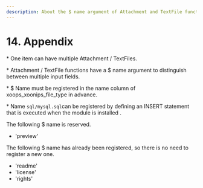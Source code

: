 ```yaml
---
description: About the $ name argument of Attachment and TextFile functions
---
```


# 14. Appendix



\* One item can have multiple Attachment / TextFiles.

\* Attachment / TextFile functions have a $ name argument to distinguish between multiple input fields.

\* $ Name must be registered in the name column of xoops\_xoonips\_file\_type in advance.

\* Name `sql/mysql.sql`can be registered by defining an INSERT statement that is executed when the module is installed .

The following $ name is reserved.

* 'preview'

The following $ name has already been registered, so there is no need to register a new one.

* 'readme'
* 'license'
* 'rights'

